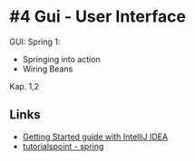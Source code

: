 # #4 Gui - User Interface

GUI: Spring 1:
-	Springing into action
-	Wiring Beans

Kap. 1,2

## Links
* [Getting Started guide with IntelliJ IDEA](https://spring.io/guides/gs/intellij-idea/)
* [tutorialspoint - spring](https://www.tutorialspoint.com/spring/index.htm)

